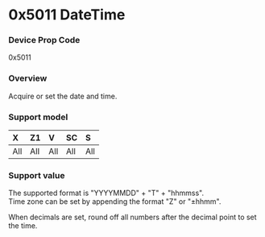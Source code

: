 # 0x5011 DateTime

### Device Prop Code

0x5011

### Overview

Acquire or set the date and time.

### Support model

| X | Z1 | V | SC | S |
|:--|:--|:--|:--|:--|
| All | All | All | All | All |

### Support value

The supported format is "YYYYMMDD" + "T" + "hhmmss".  
Time zone can be set by appending the format "Z" or "±hhmm".

When decimals are set, round off all numbers after the decimal point to set the time.

